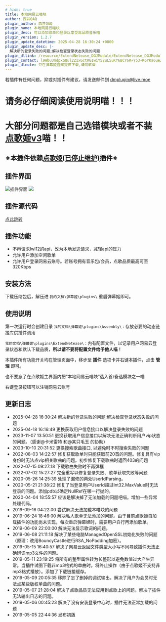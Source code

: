 ```yaml
---
# hide: true
title: 本地网易云喵块
auther: 西井QAQ
plugin_author: 西井QAQ
plugin_name: 本地网易云喵块
plugin_desc: 可以添加歌单和登录以享受高品质音乐喵
plugin_version: 1.2.7
plugin_update_datetime: 2025-04-28 ‏‎16:30:24 +0800
plugin_update_desc: |-
  解决新的登录失败的问题;解决检查登录状态失败的问题
plugin_dllink: /resource/ExtendNetease_DGJModule/ExtendNetease_DGJModule.zip
plugin_contact: l9WbuUmdpxGQul2Z1xGctRGIwiY52uL5uKY6BCY6R+Y53+K6YKa6ueZ6Eq552uL5S+o5syp5
plugin_dlnote: 只在弹幕姬官网提供下载,请勿转载
---
```


若插件有任何问题，抑或对插件有建议，请发送邮件到 dmplugin@live.moe

# **请务必仔细阅读使用说明喵！！！**
# **大部分问题都是自己选错模块或者不装[点歌姬v3](https://static.dream.day/dmPlugins/DGJv3.zip)喵！！**
## **※本插件依赖[点歌姬(已停止维护)](https://static.dream.day/dmPlugins/DGJv3.zip)插件※**

插件界面
---
<img class="shadow" src="https://www.danmuji.org/resource/ExtendNetease_DGJModule/preview.png" alt="插件界面"/>
<img class="shadow" src="https://www.danmuji.org/resource/ExtendNetease_DGJModule/preview2.png"/>

插件源代码
---
[点此跳转](https://github.com/Executor-Cheng/ExtendNetease_DGJModule)

插件功能
---
- 不再请求lwl12的api，改为本地发送请求，减轻api的压力
- 允许用户添加空闲歌单
- 允许用户登录网易云账号。若账号拥有音乐包/会员，点歌品质最高可至320Kbps

安装方法
---
下载压缩包后，解压进 `我的文档\弹幕姬\plugins\` 重启弹幕姬即可。

使用说明
---

第一次运行时会创建目录 `我的文档\弹幕姬\plugins\Assembly\` : 存放必要的动态链接库供插件调用

`我的文档\弹幕姬\plugins\ExtendNetease\` : 内有配置文件，以记录用户网易云登录状态和默认下载品质，**所以请不要将配置文件给予他人喵！**

本插件所有功能开关均在管理页面中，移步至 **插件** 选项卡并右键本插件，点击 **管理** 即可。

也不要忘了在点歌姬主界面内把“本地网易云喵块”选入首/备选模块之一喵

右键登录按钮可以注销网易云账号

更新日志
---
- 2025-04-28 ‏‎16:30:24 解决新的登录失败的问题;解决检查登录状态失败的问题
- 2025-04-18 ‏‎16:16:49 更换获取用户信息接口以解决登录失败的问题
- 2023-11-07 13:50:51 更换获取用户信息接口以解决无法正确判断用户vip状态的问题。（感谢@卡米雷特 和@某只毛玉 的协助）
- 2023-10-10 20:31:52 更换搜索歌曲接口, 以避免时不时搜索失败的问题
- 2022-08-03 14:22:57 修复获取歌单时只能获取前20首的问题。修复具有vip身份时无法点vip相关歌曲的问题。初步修复下载歌曲时返回403的问题
- 2022-07-15 09:27:18 下载歌曲失败时不再弹框
- 2022-07-02 15:27:27 完全重写以修复登录失败、歌单获取失败等问题
- 2020-05-26 14:25:39 处理了漏修的两处UserIdParsing。
- 2020-05-21 21:38:22 修复了当登录用户UserId超过Int32.MaxValue时无法登录的问题。添加pdb以确定NullRef在哪一行抛的。
- 2020-04-04 18:55:57 应该是解决掉了无法加载的问题吧喵。增加一些异常处理代码。
- 2019-09-16 04:22:00 尝试解决无法加载本喵块的问题
- 2019-06-24 18:46:00 解决私人歌单无法添加的问题。由于目前点歌姬自加载插件的功能尚未实现，每次重启弹幕姬时，需要用户自行再添加歌单。
- 2019-06-09 22:00:00 解决无法显示歌词的问题。
- 2019-06-08 21:11:18 解决了某些电脑ManagedOpenSSL初始化失败的问题（原理：改用BouncyCastle进行RSA_NoPadding加密）。
- 2019-05-15 16:40:57 解决了网易云返回文件类型大小写不同导致插件无法正确辨识mp3文件的问题。
- 2019-05-11 23:19:25 将所有的整型属性转为长整形以避免数值过大产生异常。当插件试图下载非mp3格式的单曲时，将终止操作（由于点歌姬不支持非mp3格式播放）。添加了下载链接缓存。
- 2019-05-09 20:05:35 移除了忘了删掉的调试输出。解决了用户为会员时无法点某些版权单曲的问题。
- 2019-05-07 21:28:04 解决了点歌品质无法应用到点歌上的问题。解决了插件无法输出日志的问题。
- 2019-05-06 00:45:23 解决了没有安装登录中心时，插件无法正常加载的问题
- 2019-05-05 22:44:36 发布初版